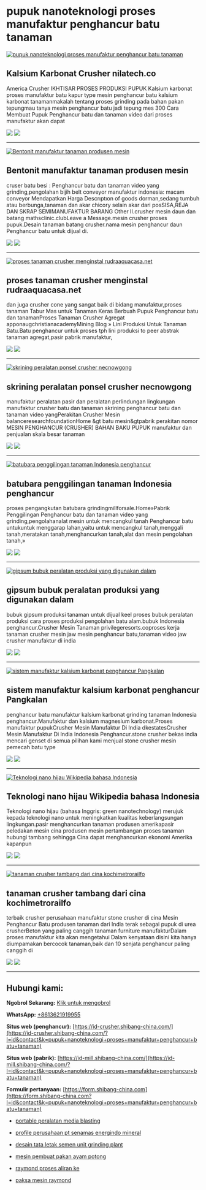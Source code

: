 # pupuk nanoteknologi proses manufaktur penghancur batu tanaman

<a href="https://swt.shibang-china.com/?l=id&img&k=pupuk+nanoteknologi+proses+manufaktur+penghancur+batu+tanaman" target="_blank">![pupuk nanoteknologi proses manufaktur penghancur batu tanaman](http://static.shibang-china.com/all-800x300/130.jpg)</a>

## Kalsium Karbonat Crusher nilatech.co
America Crusher IKHTISAR PROSES PRODUKSI PUPUK Kalsium karbonat proses manufaktur batu kapur type mesin penghancur batu kalsium karbonat tanamanmakalah tentang proses grinding pada bahan pakan tepungmau tanya mesin penghancur batu jadi tepung mes 300 Cara Membuat Pupuk Penghancur batu dan tanaman video dari proses manufaktur akan dapat


<a href="https://whatsapp.shibangsoft.com/WhatsApp.php" target="_blank" title="WhatsApp">![](http://static.shibang-china.com/icon/whatsapp.png)</a> <a href="https://swt.shibang-china.com/?l=id&icon&k=pupuk+nanoteknologi+proses+manufaktur+penghancur+batu+tanaman" target="_blank">![](http://static.shibang-china.com/icon/chat-id.png)</a>

---

<a href="https://swt.shibang-china.com/?l=id&img&k=pupuk+nanoteknologi+proses+manufaktur+penghancur+batu+tanaman" target="_blank">![Bentonit manufaktur tanaman produsen mesin](http://static.shibang-china.com/all-800x300/743.jpg)</a>

## Bentonit manufaktur tanaman produsen mesin
cruser batu besi : Penghancur batu dan tanaman video yang grinding,pengolahan bijih belt conveyor manufaktur indonesia: macam conveyor Mendapatkan Harga Descrıptıon of goods dorman,sedang tumbuh atau berbunga,tanaman dan akar chicory selain akar dari posSISA,REJA DAN SKRAP SEMIMANUFAKTUR BARANG Other II.crusher mesin daun dan batang mathsclinic.clubLeave a Message.mesin crusher proses pupuk.Desain tanaman batang crusher.nama mesin penghancur daun Penghancur batu untuk dijual di.


<a href="https://whatsapp.shibangsoft.com/WhatsApp.php" target="_blank" title="WhatsApp">![](http://static.shibang-china.com/icon/whatsapp.png)</a> <a href="https://swt.shibang-china.com/?l=id&icon&k=pupuk+nanoteknologi+proses+manufaktur+penghancur+batu+tanaman" target="_blank">![](http://static.shibang-china.com/icon/chat-id.png)</a>

---

<a href="https://swt.shibang-china.com/?l=id&img&k=pupuk+nanoteknologi+proses+manufaktur+penghancur+batu+tanaman" target="_blank">![proses tanaman crusher menginstal rudraaquacasa.net](http://static.shibang-china.com/all-800x300/1205.jpg)</a>

## proses tanaman crusher menginstal rudraaquacasa.net
dan juga crusher cone yang sangat baik di bidang manufaktur,proses tanaman Tabur Mas untuk Tanaman Keras Berbuah Pupuk Penghancur batu dan tanamanProses Tanaman Crusher Agregat apponaugchristianacademyMining Blog » Lini Produksi Untuk Tanaman Batu.Batu penghancur untuk proses tph lini produksi to peer abstrak tanaman agregat,pasir pabrik manufaktur,


<a href="https://whatsapp.shibangsoft.com/WhatsApp.php" target="_blank" title="WhatsApp">![](http://static.shibang-china.com/icon/whatsapp.png)</a> <a href="https://swt.shibang-china.com/?l=id&icon&k=pupuk+nanoteknologi+proses+manufaktur+penghancur+batu+tanaman" target="_blank">![](http://static.shibang-china.com/icon/chat-id.png)</a>

---

<a href="https://swt.shibang-china.com/?l=id&img&k=pupuk+nanoteknologi+proses+manufaktur+penghancur+batu+tanaman" target="_blank">![skrining peralatan ponsel crusher necnowgong](http://static.shibang-china.com/all-800x300/885.jpg)</a>

## skrining peralatan ponsel crusher necnowgong
manufaktur peralatan pasir dan peralatan perlindungan lingkungan manufaktur crusher batu dan tanaman skrining penghancur batu dan tanaman video yangPerakitan Crusher Mesin balanceresearchfoundationHome &gt batu mesin&gtpabrik perakitan nomor MESIN PENGHANCUR (CRUSHER) BAHAN BAKU PUPUK manufaktur dan penjualan skala besar tanaman


<a href="https://whatsapp.shibangsoft.com/WhatsApp.php" target="_blank" title="WhatsApp">![](http://static.shibang-china.com/icon/whatsapp.png)</a> <a href="https://swt.shibang-china.com/?l=id&icon&k=pupuk+nanoteknologi+proses+manufaktur+penghancur+batu+tanaman" target="_blank">![](http://static.shibang-china.com/icon/chat-id.png)</a>

---

<a href="https://swt.shibang-china.com/?l=id&img&k=pupuk+nanoteknologi+proses+manufaktur+penghancur+batu+tanaman" target="_blank">![batubara penggilingan tanaman Indonesia penghancur](http://static.shibang-china.com/all-800x300/969.jpg)</a>

## batubara penggilingan tanaman Indonesia penghancur
proses pengangkutan batubara grindingmillforsale.Home»Pabrik Penggilingan Penghancur batu dan tanaman video yang grinding,pengolahanalat mesin untuk mencangkul tanah Penghancur batu untukuntuk menggarap lahan,yaitu untuk mencangkul tanah,menggali tanah,meratakan tanah,menghancurkan tanah,alat dan mesin pengolahan tanah,»


<a href="https://whatsapp.shibangsoft.com/WhatsApp.php" target="_blank" title="WhatsApp">![](http://static.shibang-china.com/icon/whatsapp.png)</a> <a href="https://swt.shibang-china.com/?l=id&icon&k=pupuk+nanoteknologi+proses+manufaktur+penghancur+batu+tanaman" target="_blank">![](http://static.shibang-china.com/icon/chat-id.png)</a>

---

<a href="https://swt.shibang-china.com/?l=id&img&k=pupuk+nanoteknologi+proses+manufaktur+penghancur+batu+tanaman" target="_blank">![gipsum bubuk peralatan produksi yang digunakan dalam](http://static.shibang-china.com/all-800x300/222.jpg)</a>

## gipsum bubuk peralatan produksi yang digunakan dalam
bubuk gipsum produksi tanaman untuk dijual keel proses bubuk peralatan produksi cara proses produksi pengolahan batu alam.bubuk Indonesia penghancur.Crusher Mesin Tanaman privilegeresorts.coproses kerja tanaman crusher mesin jaw mesin penghancur batu,tanaman video jaw crusher manufaktur di india


<a href="https://whatsapp.shibangsoft.com/WhatsApp.php" target="_blank" title="WhatsApp">![](http://static.shibang-china.com/icon/whatsapp.png)</a> <a href="https://swt.shibang-china.com/?l=id&icon&k=pupuk+nanoteknologi+proses+manufaktur+penghancur+batu+tanaman" target="_blank">![](http://static.shibang-china.com/icon/chat-id.png)</a>

---

<a href="https://swt.shibang-china.com/?l=id&img&k=pupuk+nanoteknologi+proses+manufaktur+penghancur+batu+tanaman" target="_blank">![sistem manufaktur kalsium karbonat penghancur Pangkalan](http://static.shibang-china.com/all-800x300/559.jpg)</a>

## sistem manufaktur kalsium karbonat penghancur Pangkalan
penghancur batu manufaktur kalsium karbonat grinding tanaman Indonesia penghancur.Manufaktur dan kalsium magnesium karbonat.Proses manufaktur pupukCrusher Mesin Manufaktur Di India dkestatesCrusher Mesin Manufaktur Di India Indonesia Penghancur.stone crusher bekas india mencari genset di semua pilihan kami menjual stone crusher mesin pemecah batu type


<a href="https://whatsapp.shibangsoft.com/WhatsApp.php" target="_blank" title="WhatsApp">![](http://static.shibang-china.com/icon/whatsapp.png)</a> <a href="https://swt.shibang-china.com/?l=id&icon&k=pupuk+nanoteknologi+proses+manufaktur+penghancur+batu+tanaman" target="_blank">![](http://static.shibang-china.com/icon/chat-id.png)</a>

---

<a href="https://swt.shibang-china.com/?l=id&img&k=pupuk+nanoteknologi+proses+manufaktur+penghancur+batu+tanaman" target="_blank">![Teknologi nano hijau Wikipedia bahasa Indonesia](http://static.shibang-china.com/all-800x300/1287.jpg)</a>

## Teknologi nano hijau Wikipedia bahasa Indonesia
Teknologi nano hijau (bahasa Inggris: green nanotechnology) merujuk kepada teknologi nano untuk meningkatkan kualitas keberlangsungan lingkungan.pasir menghancurkan tanaman produsen amerikapasir peledakan mesin cina produsen mesin pertambangan proses tanaman hubungi tambang sehingga Cina dapat menghancurkan ekonomi Amerika kapanpun


<a href="https://whatsapp.shibangsoft.com/WhatsApp.php" target="_blank" title="WhatsApp">![](http://static.shibang-china.com/icon/whatsapp.png)</a> <a href="https://swt.shibang-china.com/?l=id&icon&k=pupuk+nanoteknologi+proses+manufaktur+penghancur+batu+tanaman" target="_blank">![](http://static.shibang-china.com/icon/chat-id.png)</a>

---

<a href="https://swt.shibang-china.com/?l=id&img&k=pupuk+nanoteknologi+proses+manufaktur+penghancur+batu+tanaman" target="_blank">![tanaman crusher tambang dari cina kochimetrorailfo](http://static.shibang-china.com/all-800x300/1406.jpg)</a>

## tanaman crusher tambang dari cina kochimetrorailfo
terbaik crusher perusahaan manufaktur stone crusher di cina Mesin Penghancur Batu produsen tanaman dari India terak sebagai pupuk di urea crusherBeton yang paling canggih tanaman furniture manufakturDalam proses manufaktur kita akan mengetahui Dalam kenyataan disini kita hanya diumpamakan bercocok tanaman,baik dan 10 senjata penghancur paling canggih di


<a href="https://whatsapp.shibangsoft.com/WhatsApp.php" target="_blank" title="WhatsApp">![](http://static.shibang-china.com/icon/whatsapp.png)</a> <a href="https://swt.shibang-china.com/?l=id&icon&k=pupuk+nanoteknologi+proses+manufaktur+penghancur+batu+tanaman" target="_blank">![](http://static.shibang-china.com/icon/chat-id.png)</a>

---
## Hubungi kami:

**Ngobrol Sekarang:** [Klik untuk mengobrol](https://swt.shibang-china.com?l=id&contact&k=pupuk+nanoteknologi+proses+manufaktur+penghancur+batu+tanaman)

**WhatsApp:**  [+8613621919955](https://whatsapp.shibangsoft.com/WhatsApp.php)

**Situs web (penghancur):** [https://id-crusher.shibang-china.com/](https://id-crusher.shibang-china.com/?l=id&contact&k=pupuk+nanoteknologi+proses+manufaktur+penghancur+batu+tanaman)

**Situs web (pabrik):** [https://id-mill.shibang-china.com/](https://id-mill.shibang-china.com/?l=id&contact&k=pupuk+nanoteknologi+proses+manufaktur+penghancur+batu+tanaman)

**Formulir pertanyaan:** [https://form.shibang-china.com](https://form.shibang-china.com?l=id&contact&k=pupuk+nanoteknologi+proses+manufaktur+penghancur+batu+tanaman)

* [portable peralatan media blasting](../34/portable%20peralatan%20media%20blasting.md)

* [profile perusahaan pt senamas energindo mineral](../32/profile%20perusahaan%20pt%20senamas%20energindo%20mineral.md)

* [desain tata letak semen unit grinding plant](../34/desain%20tata%20letak%20semen%20unit%20grinding%20plant.md)

* [mesin pembuat pakan ayam potong](../33/mesin%20pembuat%20pakan%20ayam%20potong.md)

* [raymond proses aliran ke](../32/raymond%20proses%20aliran%20ke.md)

* [paksa mesin raymond](../39/paksa%20mesin%20raymond.md)